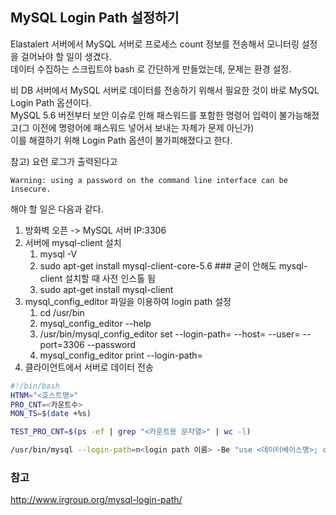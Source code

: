 ## MySQL Login Path 설정하기

Elastalert 서버에서 MySQL 서버로 프로세스 count 정보를 전송해서 모니터링 설정을 걸어놔야 할 일이 생겼다.  
데이터 수집하는 스크립트야 bash 로 간단하게 만들었는데, 문제는 환경 설정.

비 DB 서버에서 MySQL 서버로 데이터를 전송하기 위해서 필요한 것이 바로 MySQL Login Path 옵션이다.  
MySQL 5.6 버전부터 보안 이슈로 인해 패스워드를 포함한 명령어 입력이 불가능해졌고(그 이전에 명령어에 패스워드 넣어서 보내는 자체가 문제 아닌가)  
이를 해결하기 위해 Login Path 옵션이 불가피해졌다고 한다.  

참고) 요런 로그가 출력된다고
```
Warning: using a password on the command line interface can be insecure. 
```

해야 할 일은 다음과 같다.
1. 방화벽 오픈 -> MySQL 서버 IP:3306
2. 서버에 mysql-client 설치
    1. mysql -V
    2. sudo apt-get install mysql-client-core-5.6 ### 굳이 안해도 mysql-client 설치할 때 사전 인스톨 됨
    3. sudo apt-get install mysql-client
3. mysql_config_editor 파일을 이용하여 login path 설정
    1. cd /usr/bin
    2. mysql_config_editor --help
    3. /usr/bin/mysql_config_editor set --login-path=<login path name> --host=<mysql server ip address> --user=<username> --port=3306 --password
    4. mysql_config_editor print --login-path=<login path name>
4. 클라이언트에서 서버로 데이터 전송
```bash
#!/bin/bash
HTNM="<호스트명>"
PRO_CNT=<카운트수>
MON_TS=$(date +%s)

TEST_PRO_CNT=$(ps -ef | grep "<카운트용 문자열>" | wc -l)

/usr/bin/mysql --login-path=n<login path 이름> -Be "use <데이터베이스명>; call <DB 테이블 적재용 프로시저>('$HTNM', '$PRO_CNT', '$TEST_PRO_CNT', '$MON_TS');"
```
  
### 참고
http://www.irgroup.org/mysql-login-path/
